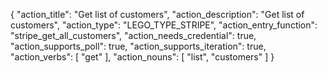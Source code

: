 {
"action_title": "Get list of customers",
"action_description": "Get list of customers",
"action_type": "LEGO_TYPE_STRIPE",
"action_entry_function": "stripe_get_all_customers",
"action_needs_credential": true,
"action_supports_poll": true,
"action_supports_iteration": true,
"action_verbs": [
"get"
],
"action_nouns": [
"list",
"customers"
]
}
